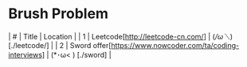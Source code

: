 Brush Problem
========
 

| # | Title | Location |
| 1 | Leetcode[http://leetcode-cn.com/] | (*/ω＼*)[./leetcode/] |
| 2 | Sword offer[https://www.nowcoder.com/ta/coding-interviews] | (*･ω< ) [./sword] |
